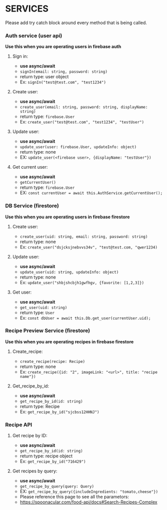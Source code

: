 
# SERVICES

Please add try catch block around every method that is being called.

### Auth service (user api)
**Use this when you are operating users in firebase auth**

1. Sign in:
    * **use async/await**
    * `signIn(email: string, password: string)`
    * return type: user object
    * Ex: `signIn("test@test.com", "test1234")`

2. Create user:
    * **use async/await**
    * `create_user(email: string, password: string, displayName: string)`
    * return type: `firebase.User`
    * Ex: `create_user("test@test.com", "test1234", "testUser")`

3. Update user:
    * **use async/await**
    * `update_user(user: firebase.User, updateInfo: object)`
    * return type: none
    * EX: `update_user(<firebase user>, {displayName: "testUser"})`

4. Get current user:
    * **use async/await**
    * `getCurrentUser()`
    * return type: `firebase.User`
    * EX: `const currentUser = await this.AuthService.getCurrentUser();`


### DB Service (firestore)
**Use this when you are operating users in firebase firestore**

1. Create user:
    * `create_user(uid: string, email: string, password: string)`
    * return type: none
    * Ex: `create_user("dsjcksjnebvvs34v", "test@test.com, "qwer1234)`

2. Update user:
    * **use async/await**
    * `update_user(uid: string, updateInfo: object)`
    * return type: none
    * Ex: `update_user("shbjshcbjh1gwfhgv, {favorite: [1,2,3]})`

3. Get user:
    * **use async/await**
    * `get_user(uid: string)`
    * return type: `User`
    * Ex: `const dbUser = await this.Db.get_user(currentUser.uid);`


### Recipe Preview Service (firestore)
**Use this when you are operating recipes in firebase firestore**

1. Create_recipe:
    * `create_recipe(recipe: Recipe)`
    * return type: none
    * Ex: `create_recipe({id: "2", imageLink: "<url>", title: "recipe name"})`

2. Get_recipe_by_id:
    * **use async/await**
    * `get_recipe_by_id(id: string)`
    * return type: Recipe
    * Ex: `get_recipe_by_id("sjcbss12HHNJ")`


### Recipe API

1. Get recipe by ID:
    * **use async/await**
    * `get_recipe_by_id(id: string)`
    * return type: recipe object
    * Ex: `get_recipe_by_id("716429")`

2. Get recipes by query:
    * **use async/await**
    * `get_recipe_by_query(query: Query)`
    * EX: `get_recipe_by_query({includeIngredients: "tomato,cheese"})`
    * Please reference this page to see all the parametors: 
    * https://spoonacular.com/food-api/docs#Search-Recipes-Complex